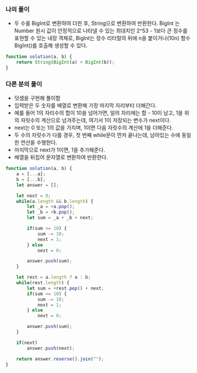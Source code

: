 ### 나의 풀이

- 두 수를 BigInt로 변환하여 더한 후, String으로 변환하여 반환한다.
    BigInt 는 Number 원시 값이 안정적으로 나타낼 수 있는 최대치인 2^53 - 1보다 큰 정수를 표현할 수 있는 내장 객체로, BigInt는 정수 리터럴의 뒤에 n을 붙이거나(10n) 함수 BigInt()를 호출해 생성할 수 있다.

```js
function solution(a, b) {
    return String(BigInt(a) + BigInt(b));
}
```

### 다른 분의 풀이

- 덧셈을 구현해 풀이함
- 입력받은 두 숫자를 배열로 변환해 가장 마지막 자리부터 더해간다. 
- 예를 들어 1의 자리수의 합이 10을 넘어가면, 일의 자리에는 합 - 10이 남고, 1을 위의 자릿수의 계산으로 넘겨주는데, 여기서 1이 저장되는 변수가 next이다. 
- next는 0 또는 1의 값을 가지며, 1이면 다음 자릿수의 계산에 1을 더해준다.
- 두 수의 자릿수가 다를 경우, 첫 번째 while문이 먼저 끝나는데, 남아있는 수에 동일한 연산을 수행한다.
- 마지막으로 next가 1이면, 1을 추가해준다.
- 배열을 뒤집어 문자열로 변환하여 반환한다.

```js
function solution(a, b) {
    a = [...a];
    b = [...b];
    let answer = [];

    let next = 0;
    while(a.length && b.length) {
        let _a = +a.pop();
        let _b = +b.pop();
        let sum = _a + _b + next;

        if(sum >= 10) {
            sum -= 10;
            next = 1;
        } else
            next = 0;

        answer.push(sum);
    }

    let rest = a.length ? a : b;
    while(rest.length) {
        let sum = +rest.pop() + next;
        if(sum >= 10) {
            sum -= 10;
            next = 1;
        } else
            next = 0;

        answer.push(sum);
    }

    if(next)
        answer.push(next);

    return answer.reverse().join("");
}
```